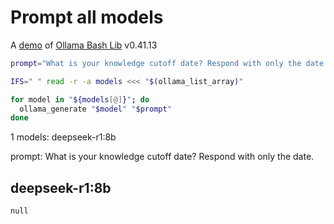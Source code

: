 # Prompt all models

A [demo](../README.md#demos) of [Ollama Bash Lib](https://github.com/attogram/ollama-bash-lib) v0.41.13

```bash
prompt="What is your knowledge cutoff date? Respond with only the date."

IFS=" " read -r -a models <<< "$(ollama_list_array)"

for model in "${models[@]}"; do
  ollama_generate "$model" "$prompt"
done
```
1 models: deepseek-r1:8b

prompt: What is your knowledge cutoff date? Respond with only the date.

## deepseek-r1:8b
```
null
```

